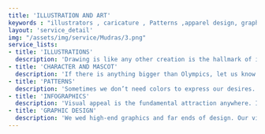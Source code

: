 ```yaml
---
title: 'ILLUSTRATION AND ART'
keywords : "illustrators , caricature , Patterns ,apparel design, graphic design or interior décor,high-end graphics ,design,"
layout: 'service_detail'
img: "/assets/img/service/Mudras/3.png"
service_lists:
- title: 'ILLUSTRATIONS'
  description: 'Drawing is like any other creation is the hallmark of its creator. For example, our illustrators, they make each narrow line appear as if it was magically drawn with finesse. Adding the talents of prolific inventiveness & technical versatility, we are making our illustrations deeply influential. We could almost be asking impressionism to revisit us. Enter the gallery to see what our upper crest has achieved, that is quintessentially modern.'
- title: 'CHARACTER AND MASCOT'
  description: 'If there is anything bigger than Olympics, let us know. We have a mascot ready for the largest of the large events that people want to celebrate. Our characters are given the cheeky edge to make your brand have a name, a face, an identity and most importantly, magnificence. It could be a character or a caricature for the next biggest product launch or a symbol of importance for the mega-merger that your team has put together. Our answers speak to the world through our creations, and that means making your brand or event - a talking point.'
- title: 'PATTERNS'
  description: 'Sometimes we don’t need colors to express our desires. Patterns truly can be read in between the lines. We take great pride in our patterns of thought and action. Expressed in a kaleidoscopic palette, with our stylists and their army of intricate patterns derived from the syncretic culture bring out the most enduring motifs for any merchandise. Be it apparel design, graphic design or interior décor, our patterns can weave out the outstanding.'
- title: 'INFOGRAPHICS'
  description: 'Visual appeal is the fundamental attraction anywhere. In this world or Mars. You might have loads of data lying around, your spreadsheets may be on the verge of information overload, and perhaps data mining could not come to your rescue. But you need to make it public and make your data speak. It needs infographics, the best no doubt. As we combine the complexity of information and beauty of graphics, we give eyes to unseen. Our tailor-made solutions will help you visualize even the most complex equations that your data might throw at you in a seemingly lucid fashion - The result, better projections, all the time.'
- title: 'GRAPHIC DESIGN'
  description: 'We wed high-end graphics and far ends of design. Our visual artists put together every conceivable imagination into the canvas and produce path-breaking impressions, that can be created for every challenge that design demands. It is a complete package, so full of suspense and refined creativity, it makes a vision become celestial.'
---
```


